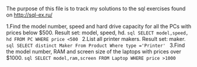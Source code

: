 The purpose of this file is to track my solutions to the sql exercises found on http://sql-ex.ru/

1.Find the model number, speed and hard drive capacity for all the PCs with prices below $500. Result set: model, speed, hd.
     ```sql
     SELECT model,speed, hd FROM PC WHERE price <500
     ```
2.List all printer makers. Result set: maker.
    ```sql
    SELECT distinct Maker From Product Where type ='Printer'
    ```
3.Find the model number, RAM and screen size of the laptops with prices over $1000.
     ```sql
    SELECT model,ram,screen FROM Laptop WHERE price >1000
    ```
